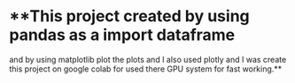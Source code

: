 # **This project created by using pandas as a import dataframe 
and by using matplotlib plot the plots and I also used plotly 
and I was create this project on google colab for used 
there GPU system for fast working.**
